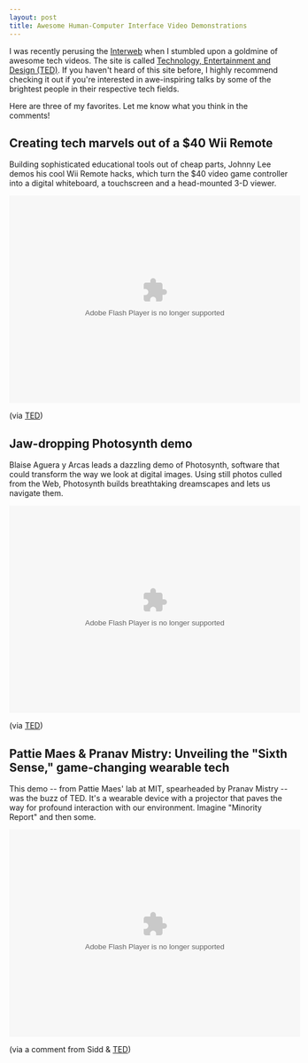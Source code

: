 ```yaml
---
layout: post
title: Awesome Human-Computer Interface Video Demonstrations
---
```


I was recently perusing the [Interweb](http://en.wikipedia.org/wiki/Interweb) when I stumbled upon a goldmine of awesome tech videos. The site is called [Technology, Entertainment and Design (TED)](http://www.ted.com). If you haven't heard of this site before, I highly recommend checking it out if you're interested in awe-inspiring talks by some of the brightest people in their respective tech fields.

Here are three of my favorites. Let me know what you think in the comments!

## Creating tech marvels out of a $40 Wii Remote

Building sophisticated educational tools out of cheap parts, Johnny Lee demos his cool Wii Remote hacks, which turn the $40 video game controller into a digital whiteboard, a touchscreen and a head-mounted 3-D viewer.

<object width="526" height="374"><param name="movie" value="http://video.ted.com/assets/player/swf/EmbedPlayer.swf"></param><param name="allowFullScreen" value="true" /><param name="allowScriptAccess" value="always"/><param name="wmode" value="transparent"></param><param name="bgColor" value="#ffffff"></param><param name="flashvars" value="vu=http://video.ted.com/talk/stream/2008/Blank/JohnnyLee_2008-320k.mp4&su=http://images.ted.com/images/ted/tedindex/embed-posters/JohnnyLee-2008.embed_thumbnail.jpg&vw=512&vh=288&ap=0&ti=245&lang=en&introDuration=15330&adDuration=4000&postAdDuration=830&adKeys=talk=johnny_lee_demos_wii_remote_hacks;year=2008;theme=what_s_next_in_tech;theme=tales_of_invention;theme=presentation_innovation;theme=how_we_learn;event=TED2008;tag=business;tag=demo;tag=design;tag=education;tag=entertainment;tag=gaming;tag=hack;tag=short+talk;tag=technology;&preAdTag=tconf.ted/embed;tile=1;sz=512x288;" /><embed src="http://video.ted.com/assets/player/swf/EmbedPlayer.swf" pluginspace="http://www.macromedia.com/go/getflashplayer" type="application/x-shockwave-flash" wmode="transparent" bgColor="#ffffff" width="526" height="374" allowFullScreen="true" allowScriptAccess="always" flashvars="vu=http://video.ted.com/talk/stream/2008/Blank/JohnnyLee_2008-320k.mp4&su=http://images.ted.com/images/ted/tedindex/embed-posters/JohnnyLee-2008.embed_thumbnail.jpg&vw=512&vh=288&ap=0&ti=245&lang=en&introDuration=15330&adDuration=4000&postAdDuration=830&adKeys=talk=johnny_lee_demos_wii_remote_hacks;year=2008;theme=what_s_next_in_tech;theme=tales_of_invention;theme=presentation_innovation;theme=how_we_learn;event=TED2008;tag=business;tag=demo;tag=design;tag=education;tag=entertainment;tag=gaming;tag=hack;tag=short+talk;tag=technology;&preAdTag=tconf.ted/embed;tile=1;sz=512x288;"></embed></object>

(via [TED](http://www.ted.com/index.php/talks/johnny_lee_demos_wii_remote_hacks.html))

## Jaw-dropping Photosynth demo

Blaise Aguera y Arcas leads a dazzling demo of Photosynth, software that could transform the way we look at digital images. Using still photos culled from the Web, Photosynth builds breathtaking dreamscapes and lets us navigate them.

<object width="526" height="374"><param name="movie" value="http://video.ted.com/assets/player/swf/EmbedPlayer.swf"></param><param name="allowFullScreen" value="true" /><param name="allowScriptAccess" value="always"/><param name="wmode" value="transparent"></param><param name="bgColor" value="#ffffff"></param><param name="flashvars" value="vu=http://video.ted.com/talk/stream/2007/Blank/BlaiseAguerayArcas_2007-320k.mp4&su=http://images.ted.com/images/ted/tedindex/embed-posters/BlaiseAguerayArcas-2007.embed_thumbnail.jpg&vw=512&vh=288&ap=0&ti=129&lang=en&introDuration=15330&adDuration=4000&postAdDuration=830&adKeys=talk=blaise_aguera_y_arcas_demos_photosynth;year=2007;theme=art_unusual;theme=presentation_innovation;theme=what_s_next_in_tech;event=TED2007;tag=collaboration;tag=demo;tag=microsoft;tag=photography;tag=short+talk;tag=software;tag=technology;tag=visualizations;&preAdTag=tconf.ted/embed;tile=1;sz=512x288;" /><embed src="http://video.ted.com/assets/player/swf/EmbedPlayer.swf" pluginspace="http://www.macromedia.com/go/getflashplayer" type="application/x-shockwave-flash" wmode="transparent" bgColor="#ffffff" width="526" height="374" allowFullScreen="true" allowScriptAccess="always" flashvars="vu=http://video.ted.com/talk/stream/2007/Blank/BlaiseAguerayArcas_2007-320k.mp4&su=http://images.ted.com/images/ted/tedindex/embed-posters/BlaiseAguerayArcas-2007.embed_thumbnail.jpg&vw=512&vh=288&ap=0&ti=129&lang=en&introDuration=15330&adDuration=4000&postAdDuration=830&adKeys=talk=blaise_aguera_y_arcas_demos_photosynth;year=2007;theme=art_unusual;theme=presentation_innovation;theme=what_s_next_in_tech;event=TED2007;tag=collaboration;tag=demo;tag=microsoft;tag=photography;tag=short+talk;tag=software;tag=technology;tag=visualizations;&preAdTag=tconf.ted/embed;tile=1;sz=512x288;"></embed></object>

(via [TED](http://www.ted.com/index.php/talks/blaise_aguera_y_arcas_demos_photosynth.html))

## Pattie Maes &amp; Pranav Mistry: Unveiling the "Sixth Sense," game-changing wearable tech

This demo -- from Pattie Maes' lab at MIT, spearheaded by Pranav Mistry -- was the buzz of TED. It's a wearable device with a projector that paves the way for profound interaction with our environment. Imagine "Minority Report" and then some.

<object width="526" height="374"><param name="movie" value="http://video.ted.com/assets/player/swf/EmbedPlayer.swf"></param><param name="allowFullScreen" value="true" /><param name="allowScriptAccess" value="always"/><param name="wmode" value="transparent"></param><param name="bgColor" value="#ffffff"></param><param name="flashvars" value="vu=http://video.ted.com/talk/stream/2009/Blank/PattieMaes_2009-320k.mp4&su=http://images.ted.com/images/ted/tedindex/embed-posters/PattieMaes-2009.embed_thumbnail.jpg&vw=512&vh=288&ap=0&ti=481&lang=en&introDuration=15330&adDuration=4000&postAdDuration=830&adKeys=talk=pattie_maes_demos_the_sixth_sense;year=2009;theme=what_s_next_in_tech;event=TED2009;tag=demo;tag=design;tag=interface+design;tag=technology;&preAdTag=tconf.ted/embed;tile=1;sz=512x288;" /><embed src="http://video.ted.com/assets/player/swf/EmbedPlayer.swf" pluginspace="http://www.macromedia.com/go/getflashplayer" type="application/x-shockwave-flash" wmode="transparent" bgColor="#ffffff" width="526" height="374" allowFullScreen="true" allowScriptAccess="always" flashvars="vu=http://video.ted.com/talk/stream/2009/Blank/PattieMaes_2009-320k.mp4&su=http://images.ted.com/images/ted/tedindex/embed-posters/PattieMaes-2009.embed_thumbnail.jpg&vw=512&vh=288&ap=0&ti=481&lang=en&introDuration=15330&adDuration=4000&postAdDuration=830&adKeys=talk=pattie_maes_demos_the_sixth_sense;year=2009;theme=what_s_next_in_tech;event=TED2009;tag=demo;tag=design;tag=interface+design;tag=technology;&preAdTag=tconf.ted/embed;tile=1;sz=512x288;"></embed></object>

(via a comment from Sidd &amp; [TED](http://www.ted.com/talks/pattie_maes_demos_the_sixth_sense.html))